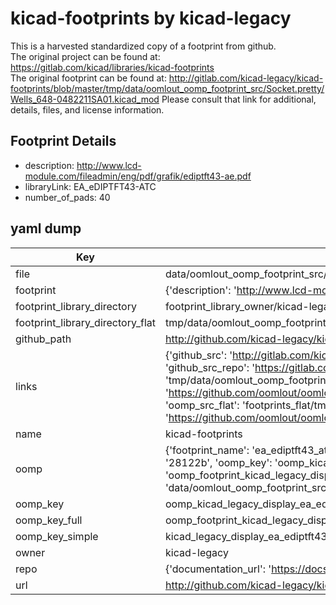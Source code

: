 # kicad-footprints by kicad-legacy  
This is a harvested standardized copy of a footprint from github.  
The original project can be found at:  
https://gitlab.com/kicad/libraries/kicad-footprints  
The original footprint can be found at:
http://gitlab.com/kicad-legacy/kicad-footprints/blob/master/tmp/data/oomlout_oomp_footprint_src/Socket.pretty/Wells_648-0482211SA01.kicad_mod
Please consult that link for additional, details, files, and license information.  
## Footprint Details
* description: http://www.lcd-module.com/fileadmin/eng/pdf/grafik/ediptft43-ae.pdf  
* libraryLink: EA_eDIPTFT43-ATC  
* number_of_pads: 40  
## yaml dump  
| Key | Value |  
| --- | --- |  
| file | data/oomlout_oomp_footprint_src/kicad-footprints/Display.pretty/EA_eDIPTFT43-ATC.kicad_mod |  
| footprint | {'description': 'http://www.lcd-module.com/fileadmin/eng/pdf/grafik/ediptft43-ae.pdf', 'libraryLink': 'EA_eDIPTFT43-ATC', 'number_of_pads': 40} |  
| footprint_library_directory | footprint_library_owner/kicad-legacy_kicad-footprints |  
| footprint_library_directory_flat | tmp/data/oomlout_oomp_footprint_src/footprints_flat/kicad_legacy_display_ea_ediptft43_atc/working |  
| github_path | http://github.com/kicad-legacy/kicad-footprints/blob/master/tmp/data/oomlout_oomp_footprint_src/Display.pretty/EA_eDIPTFT43-ATC.kicad_mod |  
| links | {'github_src': 'http://gitlab.com/kicad-legacy/kicad-footprints/blob/master/tmp/data/oomlout_oomp_footprint_src/Socket.pretty/Wells_648-0482211SA01.kicad_mod', 'github_src_repo': 'https://gitlab.com/kicad/libraries/kicad-footprints', 'oomp_bot': 'tmp/data/oomlout_oomp_footprint_src/footprints/kicad_legacy_display_ea_ediptft43_atc/working', 'oomp_bot_github': 'https://github.com/oomlout/oomlout_oomp_footprint_bot/tree/main/tmp/data/oomlout_oomp_footprint_src/footprints/kicad_legacy_display_ea_ediptft43_atc/working', 'oomp_src_flat': 'footprints_flat/tmp/data/oomlout_oomp_footprint_src/footprints_flat/kicad_legacy_display_ea_ediptft43_atc/working', 'oomp_src_flat_github': 'https://github.com/oomlout/oomlout_oomp_footprint_src/tree/main/tmp/data/oomlout_oomp_footprint_src/footprints_flat/kicad_legacy_display_ea_ediptft43_atc/working'} |  
| name | kicad-footprints |  
| oomp | {'footprint_name': 'ea_ediptft43_atc', 'library_name': 'display', 'md5': '28122bfbb0d00b4e18cb65851cbb5947', 'md5_10': '28122bfbb0', 'md5_5': '28122', 'md5_6': '28122b', 'oomp_key': 'oomp_kicad_legacy_display_ea_ediptft43_atc', 'oomp_key_extra': 'oomp_footprint_kicad_legacy_display_ea_ediptft43_atc', 'oomp_key_full': 'oomp_footprint_kicad_legacy_display_ea_ediptft43_atc_28122b', 'oomp_key_simple': 'kicad_legacy_display_ea_ediptft43_atc', 'original_filename': 'data/oomlout_oomp_footprint_src/kicad-footprints/Display.pretty/EA_eDIPTFT43-ATC.kicad_mod', 'owner_name': 'kicad_legacy'} |  
| oomp_key | oomp_kicad_legacy_display_ea_ediptft43_atc |  
| oomp_key_full | oomp_footprint_kicad_legacy_display_ea_ediptft43_atc |  
| oomp_key_simple | kicad_legacy_display_ea_ediptft43_atc |  
| owner | kicad-legacy |  
| repo | {'documentation_url': 'https://docs.github.com/rest/repos/repos#get-a-repository', 'message': 'Not Found'} |  
| url | http://github.com/kicad-legacy/kicad-footprints |  

